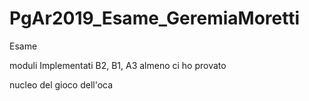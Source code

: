 # PgAr2019_Esame_GeremiaMoretti
Esame

moduli Implementati B2, B1, A3
almeno ci ho provato

nucleo del gioco dell'oca
